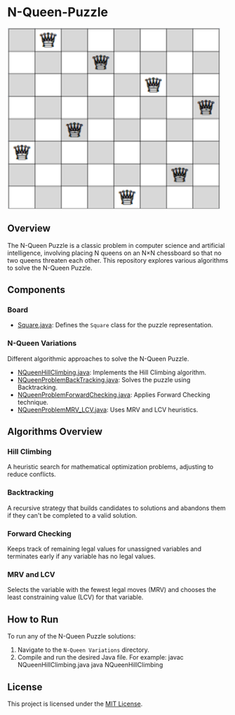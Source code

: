 # N-Queen-Puzzle

![Alt text](/images/Nq.png)

## Overview
The N-Queen Puzzle is a classic problem in computer science and artificial intelligence, involving placing N queens on an N×N chessboard so that no two queens threaten each other. This repository explores various algorithms to solve the N-Queen Puzzle.

## Components
### Board
- [Square.java](https://github.com/AbdullahAlzeid/N-Queen-Puzzle/blob/main/Board/Square.java): Defines the `Square` class for the puzzle representation.

### N-Queen Variations
Different algorithmic approaches to solve the N-Queen Puzzle.
- [NQueenHillClimbing.java](https://github.com/AbdullahAlzeid/N-Queen-Puzzle/blob/main/N-Queen%20Variations/NQueenHillClimbing.java): Implements the Hill Climbing algorithm.
- [NQueenProblemBackTracking.java](https://github.com/AbdullahAlzeid/N-Queen-Puzzle/blob/main/N-Queen%20Variations/NQueenProblemBackTracking.java): Solves the puzzle using Backtracking.
- [NQueenProblemForwardChecking.java](https://github.com/AbdullahAlzeid/N-Queen-Puzzle/blob/main/N-Queen%20Variations/NQueenProblemForwardChecking.java): Applies Forward Checking technique.
- [NQueenProblemMRV_LCV.java](https://github.com/AbdullahAlzeid/N-Queen-Puzzle/blob/main/N-Queen%20Variations/NQueenProblemMRV_LCV.java): Uses MRV and LCV heuristics.

## Algorithms Overview
### Hill Climbing
A heuristic search for mathematical optimization problems, adjusting to reduce conflicts.

### Backtracking
A recursive strategy that builds candidates to solutions and abandons them if they can't be completed to a valid solution.

### Forward Checking
Keeps track of remaining legal values for unassigned variables and terminates early if any variable has no legal values.

### MRV and LCV
Selects the variable with the fewest legal moves (MRV) and chooses the least constraining value (LCV) for that variable.

## How to Run
To run any of the N-Queen Puzzle solutions:
1. Navigate to the `N-Queen Variations` directory.
2. Compile and run the desired Java file. For example:
   javac NQueenHillClimbing.java
   java NQueenHillClimbing

   
## License
This project is licensed under the [MIT License](https://github.com/AbdullahAlzeid/N-Queen-Puzzle/blob/main/LICENSE).

